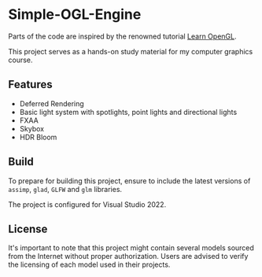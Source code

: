 # Simple-OGL-Engine
Parts of the code are inspired by the renowned tutorial [Learn OpenGL](https://learnopengl.com/).

This project serves as a hands-on study material for my computer graphics course.

## Features

* Deferred Rendering
* Basic light system with spotlights, point lights and directional lights
* FXAA
* Skybox
* HDR Bloom

## Build
To prepare for building this project, ensure to include the latest versions of `assimp`, `glad`, `GLFW` and `glm` libraries.

The project is configured for Visual Studio 2022.

## License
It's important to note that this project might contain several models sourced from the Internet without proper authorization. Users are advised to verify the licensing of each model used in their projects.
